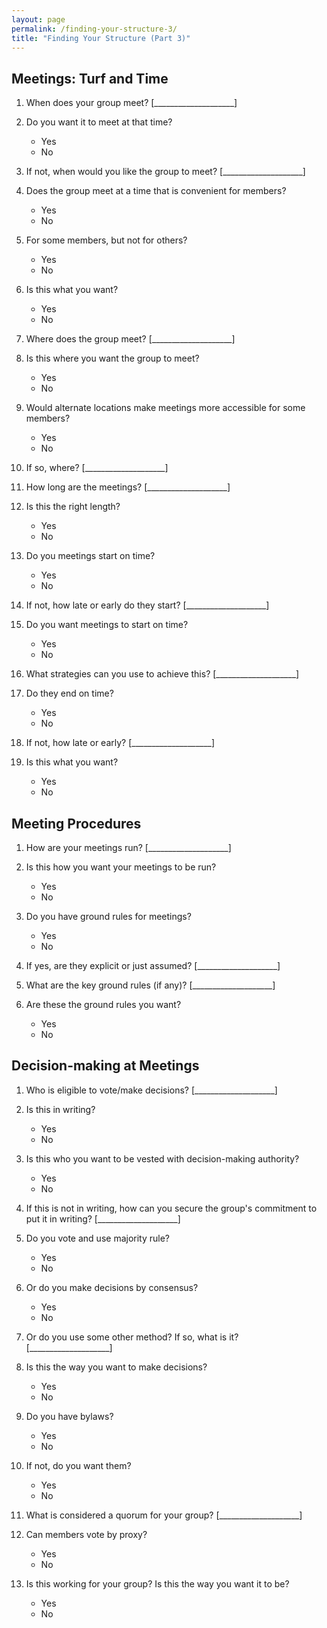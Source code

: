 ```yaml
---
layout: page
permalink: /finding-your-structure-3/
title: "Finding Your Structure (Part 3)"
---
```


## Meetings: Turf and Time

1.  When does your group meet?
    [____________________]

2.  Do you want it to meet at that time?
    *   Yes
    *   No

3.  If not, when would you like the group to meet?
    [____________________]

4.  Does the group meet at a time that is convenient for members?
    *   Yes
    *   No

5.  For some members, but not for others?
    *   Yes
    *   No

6.  Is this what you want?
    *   Yes
    *   No

7.  Where does the group meet?
    [____________________]

8.  Is this where you want the group to meet?
    *   Yes
    *   No

9.  Would alternate locations make meetings more accessible for some members?
    *   Yes
    *   No

10. If so, where?
    [____________________]

11. How long are the meetings?
    [____________________]

12. Is this the right length?
    *   Yes
    *   No

13. Do you meetings start on time?
    *   Yes
    *   No

14. If not, how late or early do they start?
    [____________________]

15. Do you want meetings to start on time?
    *   Yes
    *   No

16. What strategies can you use to achieve this?
    [____________________]

17. Do they end on time?
    *   Yes
    *   No

18. If not, how late or early?
    [____________________]

19. Is this what you want?
    *   Yes
    *   No

## Meeting Procedures

1.  How are your meetings run?
    [____________________]

2.  Is this how you want your meetings to be run?
    *   Yes
    *   No

3.  Do you have ground rules for meetings?
    *   Yes
    *   No

4.  If yes, are they explicit or just assumed?
    [____________________]

5.  What are the key ground rules (if any)?
    [____________________]

6.  Are these the ground rules you want?
    *   Yes
    *   No

## Decision-making at Meetings

1.  Who is eligible to vote/make decisions?
    [____________________]

2.  Is this in writing?
    *   Yes
    *   No

3.  Is this who you want to be vested with decision-making authority?
    *   Yes
    *   No

4.  If this is not in writing,
    how can you secure the group's commitment to put it in writing?
    [____________________]

5.  Do you vote and use majority rule?
    *   Yes
    *   No

6.  Or do you make decisions by consensus?
    *   Yes
    *   No

7.  Or do you use some other method?  If so, what is it?
    [____________________]

8.  Is this the way you want to make decisions?
    *   Yes
    *   No

9.  Do you have bylaws?
    *   Yes
    *   No

10. If not, do you want them?
    *   Yes
    *   No

11. What is considered a quorum for your group?
    [____________________]

12. Can members vote by proxy?
    *   Yes
    *   No

13. Is this working for your group?
    Is this the way you want it to be?
    *   Yes
    *   No
